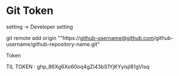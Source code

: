 # Git Token 

setting -> Developer setting 



git remote add origin ""https://github-username@github.com/github-username/github-repository-name.git"

Token

TIL TOKEN : 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

